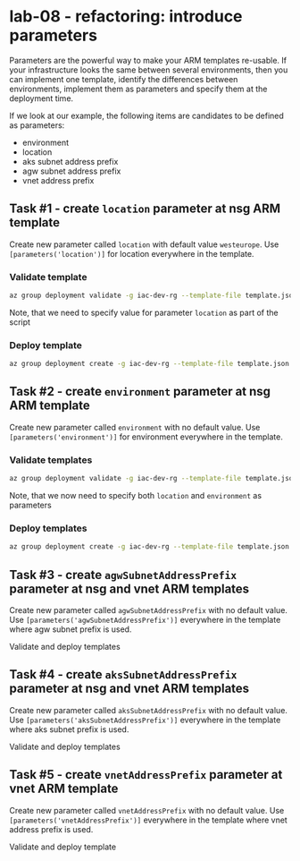 # lab-08 - refactoring: introduce parameters

Parameters are the powerful way to make your ARM templates re-usable. If your infrastructure looks the same between several environments, then you can implement one template, identify the differences between environments, implement them as parameters and specify them at the deployment time.

If we look at our example, the following items are candidates to be defined as parameters:

* environment
* location
* aks subnet address prefix
* agw subnet address prefix
* vnet address prefix

## Task #1 - create `location` parameter at nsg ARM template

Create new parameter called `location` with default value `westeurope`. Use `[parameters('location')]` for location everywhere in the template.

### Validate template

```bash
az group deployment validate -g iac-dev-rg --template-file template.json --parameters location=westeurope
```

Note, that we need to specify value for parameter `location` as part of the script

### Deploy template

```bash
az group deployment create -g iac-dev-rg --template-file template.json --parameters location=westeurope
```

## Task #2 - create `environment` parameter at nsg ARM template

Create new parameter called `environment` with no default value. Use `[parameters('environment')]` for environment everywhere in the template.

### Validate templates

```bash
az group deployment validate -g iac-dev-rg --template-file template.json --parameters location=westeurope --parameters environment=dev
```

Note, that we now need to specify both `location` and `environment` as parameters

### Deploy templates

```bash
az group deployment create -g iac-dev-rg --template-file template.json --parameters location=westeurope --parameters environment=dev
```

## Task #3 - create `agwSubnetAddressPrefix` parameter at nsg and vnet ARM templates

Create new parameter called `agwSubnetAddressPrefix` with no default value. Use `[parameters('agwSubnetAddressPrefix')]` everywhere in the template where agw subnet prefix is used.

Validate and deploy templates

## Task #4 - create `aksSubnetAddressPrefix` parameter at nsg and vnet ARM templates

Create new parameter called `aksSubnetAddressPrefix` with no default value. Use `[parameters('aksSubnetAddressPrefix')]` everywhere in the template where aks subnet prefix is used.

Validate and deploy templates

## Task #5 - create `vnetAddressPrefix` parameter at vnet ARM template

Create new parameter called `vnetAddressPrefix` with no default value. Use `[parameters('vnetAddressPrefix')]` everywhere in the template where vnet address prefix is used.

Validate and deploy template
